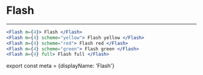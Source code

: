 
# Flash
---
```.jsx
<Flash m={4}> Flash </Flash>
<Flash m={4} scheme="yellow"> Flash yellow </Flash>
<Flash m={4} scheme="red"> Flash red </Flash>
<Flash m={4} scheme="green"> Flash green </Flash>
<Flash m={4} full> Flash full </Flash>
```

export const meta = {displayName: 'Flash'}
